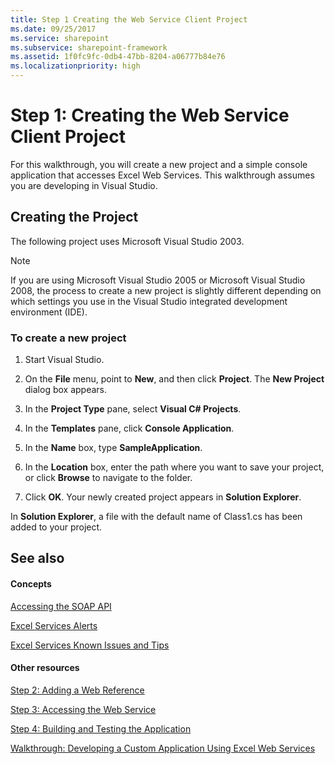 ```yaml
---
title: Step 1 Creating the Web Service Client Project
ms.date: 09/25/2017
ms.service: sharepoint
ms.subservice: sharepoint-framework
ms.assetid: 1f0fc9fc-0db4-47bb-8204-a06777b84e76
ms.localizationpriority: high
---
```



# Step 1: Creating the Web Service Client Project

For this walkthrough, you will create a new project and a simple console application that accesses Excel Web Services. This walkthrough assumes you are developing in Visual Studio. 
  
    
    


## Creating the Project

The following project uses Microsoft Visual Studio 2003.
  
> [!NOTE]
> If you are using Microsoft Visual Studio 2005 or Microsoft Visual Studio 2008, the process to create a new project is slightly different depending on which settings you use in the Visual Studio integrated development environment (IDE).
  
    
    


### To create a new project


1. Start Visual Studio.
    
  
2. On the **File** menu, point to **New**, and then click **Project**. The **New Project** dialog box appears.
    
  
3. In the **Project Type** pane, select **Visual C# Projects**.
    
  
4. In the **Templates** pane, click **Console Application**.
    
  
5. In the **Name** box, type **SampleApplication**.
    
  
6. In the **Location** box, enter the path where you want to save your project, or click **Browse** to navigate to the folder.
    
  
7. Click **OK**. Your newly created project appears in **Solution Explorer**. 
  
    
    
In **Solution Explorer**, a file with the default name of Class1.cs has been added to your project.
    
  

## See also


#### Concepts


  
    
    
 [Accessing the SOAP API](accessing-the-soap-api.md)
  
    
    
 [Excel Services Alerts](excel-services-alerts.md)
  
    
    
 [Excel Services Known Issues and Tips](excel-services-known-issues-and-tips.md)
#### Other resources


  
    
    
 [Step 2: Adding a Web Reference](step-2-adding-a-web-reference.md)
  
    
    
 [Step 3: Accessing the Web Service](step-3-accessing-the-web-service.md)
  
    
    
 [Step 4: Building and Testing the Application](step-4-building-and-testing-the-application.md)
  
    
    
 [Walkthrough: Developing a Custom Application Using Excel Web Services](walkthrough-developing-a-custom-application-using-excel-web-services.md)
